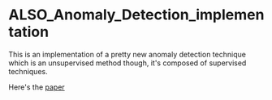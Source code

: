 # ALSO_Anomaly_Detection_implementation

This is an implementation of a pretty new anomaly detection technique which is an unsupervised method though, it's composed of supervised techniques.

Here's the [paper](https://link.springer.com/content/pdf/10.1007/s10994-015-5507-y.pdf)

